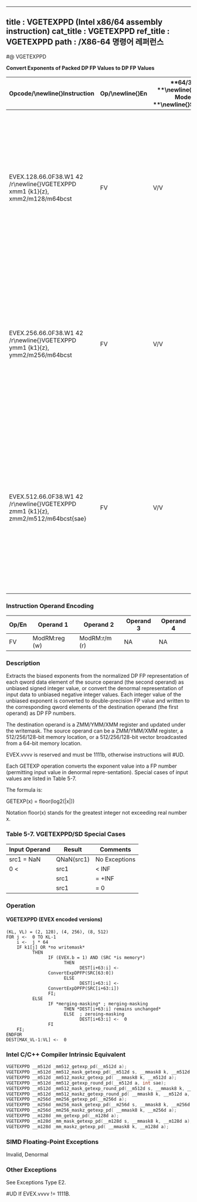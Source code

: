 ----------------------------
title : VGETEXPPD (Intel x86/64 assembly instruction)
cat_title : VGETEXPPD
ref_title : VGETEXPPD
path : /X86-64 명령어 레퍼런스
----------------------------
#@ VGETEXPPD

**Convert Exponents of Packed DP FP Values to DP FP Values**

|**Opcode/**\newline{}**Instruction**|**Op/**\newline{}**En**|**64/32 **\newline{}**bit Mode **\newline{}**Support**|**CPUID **\newline{}**Feature **\newline{}**Flag**|**Description**|
|------------------------------------|-----------------------|------------------------------------------------------|--------------------------------------------------|---------------|
|EVEX.128.66.0F38.W1 42 /r\newline{}VGETEXPPD xmm1 {k1}{z}, xmm2/m128/m64bcst|FV|V/V|AVX512VLAVX512F|Convert the exponent of packed double-precision floating-point values in the source operand to DP FP results representing unbiased integer exponents and stores the results in the destination register.|
|EVEX.256.66.0F38.W1 42 /r\newline{}VGETEXPPD ymm1 {k1}{z}, ymm2/m256/m64bcst|FV|V/V|AVX512VLAVX512F|Convert the exponent of packed double-precision floating-point values in the source operand to DP FP results representing unbiased integer exponents and stores the results in the destination register.|
|EVEX.512.66.0F38.W1 42 /r\newline{}VGETEXPPD zmm1 {k1}{z}, zmm2/m512/m64bcst{sae}|FV|V/V|AVX512F|Convert the exponent of packed double-precision floating-point values in the source operand to DP FP results representing unbiased integer exponents and stores the results in the destination under writemask k1.|
### Instruction Operand Encoding


|Op/En|Operand 1|Operand 2|Operand 3|Operand 4|
|-----|---------|---------|---------|---------|
|FV|ModRM:reg (w)|ModRM:r/m (r)|NA|NA|
### Description


Extracts the biased exponents from the normalized DP FP representation of each qword data element of the source operand (the second operand) as unbiased signed integer value, or convert the denormal representation of input data to unbiased negative integer values. Each integer value of the unbiased exponent is converted to double-precision FP value and written to the corresponding qword elements of the destination operand (the first operand) as DP FP numbers. 

The destination operand is a ZMM/YMM/XMM register and updated under the writemask. The source operand can be a ZMM/YMM/XMM register, a 512/256/128-bit memory location, or a 512/256/128-bit vector broadcasted from a 64-bit memory location.

EVEX.vvvv is reserved and must be 1111b, otherwise instructions will #UD.

Each GETEXP operation converts the exponent value into a FP number (permitting input value in denormal repre-sentation). Special cases of input values are listed in Table 5-7.

The formula is:

GETEXP(x) = floor(log2(|x|)) 

Notation floor(x) stands for the greatest integer not exceeding real number x. 

### Table 5-7. VGETEXPPD/SD Special Cases


|**Input Operand**|**Result**|**Comments**|
|-----------------|----------|------------|
|src1 = NaN|QNaN(src1)|No Exceptions|
|0 < |src1| < INF|floor(log2(|src1|)) ||
|| src1| = +INF|+INF||
|| src1| = 0|-INF||

### Operation
#### VGETEXPPD (EVEX encoded versions)
```info-verb
(KL, VL) = (2, 128), (4, 256), (8, 512)
FOR j  <-  0 TO KL-1
    i  <-  j * 64
    IF k1[j] OR *no writemask*
          THEN 
                IF (EVEX.b = 1) AND (SRC *is memory*)
                      THEN
                            DEST[i+63:i] <- 
                ConvertExpDPFP(SRC[63:0])
                      ELSE 
                            DEST[i+63:i]  <-
                ConvertExpDPFP(SRC[i+63:i])
                FI;
          ELSE 
                IF *merging-masking* ; merging-masking
                      THEN *DEST[i+63:i] remains unchanged*
                      ELSE  ; zeroing-masking
                            DEST[i+63:i] <-   0
                FI
    FI;
ENDFOR
DEST[MAX_VL-1:VL]  <-  0
```

### Intel C/C++ Compiler Intrinsic Equivalent

```cpp
VGETEXPPD __m512d _mm512_getexp_pd(__m512d a);
VGETEXPPD __m512d _mm512_mask_getexp_pd(__m512d s, __mmask8 k, __m512d a);
VGETEXPPD __m512d _mm512_maskz_getexp_pd( __mmask8 k, __m512d a);
VGETEXPPD __m512d _mm512_getexp_round_pd(__m512d a, int sae);
VGETEXPPD __m512d _mm512_mask_getexp_round_pd(__m512d s, __mmask8 k, __m512d a, int sae);
VGETEXPPD __m512d _mm512_maskz_getexp_round_pd( __mmask8 k, __m512d a, int sae);
VGETEXPPD __m256d _mm256_getexp_pd(__m256d a);
VGETEXPPD __m256d _mm256_mask_getexp_pd(__m256d s, __mmask8 k, __m256d a);
VGETEXPPD __m256d _mm256_maskz_getexp_pd( __mmask8 k, __m256d a);
VGETEXPPD __m128d _mm_getexp_pd(__m128d a);
VGETEXPPD __m128d _mm_mask_getexp_pd(__m128d s, __mmask8 k, __m128d a);
VGETEXPPD __m128d _mm_maskz_getexp_pd( __mmask8 k, __m128d a);
```
### SIMD Floating-Point Exceptions


Invalid, Denormal

### Other Exceptions


See Exceptions Type E2.

#UD If EVEX.vvvv != 1111B.

